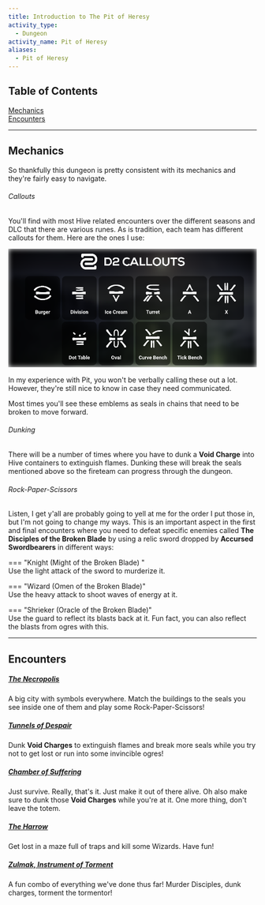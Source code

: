 ```yaml
---
title: Introduction to The Pit of Heresy
activity_type:
  - Dungeon
activity_name: Pit of Heresy
aliases:
  - Pit of Heresy
---
```


## Table of Contents

[Mechanics](#Mechanics)  
[Encounters](#Encounters)  

---

## Mechanics

So thankfully this dungeon is pretty consistent with its mechanics and they're fairly easy to navigate.

###### Callouts

You'll find with most Hive related encounters over the different seasons and DLC that there are various runes. As is tradition, each team has different callouts for them. Here are the ones I use:

![Pit of Heresy Callouts](../../assets/img/PoH-Callouts.png)

In my experience with Pit, you won't be verbally calling these out a lot. However, they're still nice to know in case they need communicated.

Most times you'll see these emblems as seals in chains that need to be broken to move forward.

###### Dunking

There will be a number of times where you have to dunk a **Void Charge** into Hive containers to extinguish flames. Dunking these will break the seals mentioned above so the fireteam can progress through the dungeon.

###### Rock-Paper-Scissors

Listen, I get y'all are probably going to yell at me for the order I put those in, but I'm not going to change my ways. This is an important aspect in the first and final encounters where you need to defeat specific enemies called **The Disciples of the Broken Blade** by using a relic sword dropped by **Accursed Swordbearers**  in different ways:

=== "Knight (Might of the Broken Blade) "  
	Use the light attack of the sword to murderize it.

=== "Wizard (Omen of the Broken Blade)"  
	Use the heavy attack to shoot waves of energy at it.

=== "Shrieker (Oracle of the Broken Blade)"  
	Use the guard to reflect its blasts back at it. Fun fact, you can also reflect the blasts from ogres with this.

---

## Encounters

##### [The Necropolis](1-The-Necropolis.md)

A big city with symbols everywhere. Match the buildings to the seals you see inside one of them and play some Rock-Paper-Scissors!

##### [Tunnels of Despair](2-Tunnels-of-Despair.md)

Dunk **Void Charges** to extinguish flames and break more seals while you try not to get lost or run into some invincible ogres!

##### [Chamber of Suffering](3-Chamber-of-Suffering.md)

Just survive. Really, that's it. Just make it out of there alive. Oh also make sure to dunk those **Void Charges** while you're at it. One more thing, don't leave the totem.

##### [The Harrow](4-The-Harrow.md)

Get lost in a maze full of traps and kill some Wizards. Have fun!

##### [Zulmak, Instrument of Torment](5-Zulmak.md)

A fun combo of everything we've done thus far! Murder Disciples, dunk charges, torment the tormentor!